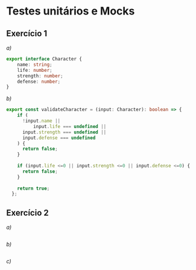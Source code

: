 
# Testes unitários e Mocks

## Exercício 1

*a)* 
``` typescript
export interface Character {
    name: string;
    life: number;
    strength: number;
    defense: number;
}
```

*b)*
``` typescript
export const validateCharacter = (input: Character): boolean => {
	if (
	  !input.name ||
		  input.life === undefined || 
	  input.strength === undefined ||
	  input.defense === undefined
	) {
	  return false;
	}
  
	if (input.life <=0 || input.strength <=0 || input.defense <=0) {
	  return false;
	}
  
	return true;
  };
```

## Exercício 2

*a)*

```typescript

```

*b)*

```typescript

```

*c)*

```typescript

```